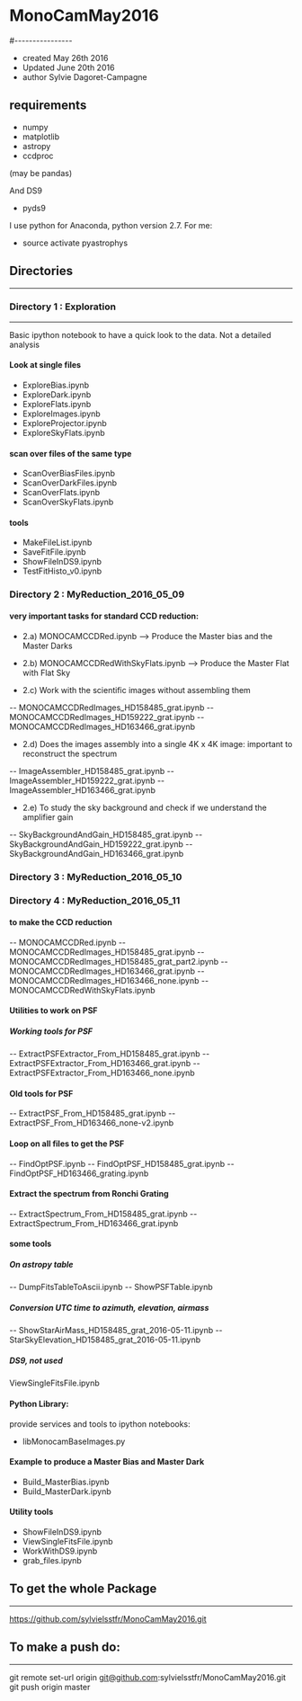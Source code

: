 # MonoCamMay2016
#----------------

- created May 26th 2016
- Updated June 20th 2016
- author Sylvie Dagoret-Campagne


## requirements
- numpy 
- matplotlib
- astropy
- ccdproc

(may be pandas)


And DS9
- pyds9


I use python for Anaconda, python version 2.7. For me:

- source activate pyastrophys



## Directories
------------

### Directory 1 : Exploration
---------------
Basic ipython notebook  to have a quick look to the data.
Not a detailed analysis

#### Look at single files

- ExploreBias.ipynb		
- ExploreDark.ipynb		
- ExploreFlats.ipynb		
- ExploreImages.ipynb		
- ExploreProjector.ipynb	
- ExploreSkyFlats.ipynb


#### scan over files of the same type

- ScanOverBiasFiles.ipynb
- ScanOverDarkFiles.ipynb
- ScanOverFlats.ipynb
- ScanOverSkyFlats.ipynb


#### tools

- MakeFileList.ipynb
- SaveFitFile.ipynb
- ShowFileInDS9.ipynb
- TestFitHisto_v0.ipynb


### Directory 2 : MyReduction_2016_05_09
 
#### very important tasks for standard CCD reduction:

- 2.a) MONOCAMCCDRed.ipynb --> Produce the Master bias and the Master Darks
- 2.b) MONOCAMCCDRedWithSkyFlats.ipynb --> Produce the Master Flat with Flat Sky

- 2.c) Work with the scientific images without assembling them

-- MONOCAMCCDRedImages_HD158485_grat.ipynb
-- MONOCAMCCDRedImages_HD159222_grat.ipynb
-- MONOCAMCCDRedImages_HD163466_grat.ipynb


- 2.d) Does the images assembly into a single 4K x 4K image: important to reconstruct the spectrum

-- ImageAssembler_HD158485_grat.ipynb
-- ImageAssembler_HD159222_grat.ipynb
-- ImageAssembler_HD163466_grat.ipynb


- 2.e) To study the sky background and check if we understand the amplifier gain

-- SkyBackgroundAndGain_HD158485_grat.ipynb
-- SkyBackgroundAndGain_HD159222_grat.ipynb
-- SkyBackgroundAndGain_HD163466_grat.ipynb


### Directory 3 : MyReduction_2016_05_10


### Directory 4 : MyReduction_2016_05_11


#### to make the CCD reduction
-- MONOCAMCCDRed.ipynb
-- MONOCAMCCDRedImages_HD158485_grat.ipynb
-- MONOCAMCCDRedImages_HD158485_grat_part2.ipynb
-- MONOCAMCCDRedImages_HD163466_grat.ipynb
-- MONOCAMCCDRedImages_HD163466_none.ipynb
-- MONOCAMCCDRedWithSkyFlats.ipynb

#### Utilities to work on PSF

##### Working tools for PSF
-- ExtractPSFExtractor_From_HD158485_grat.ipynb
-- ExtractPSFExtractor_From_HD163466_grat.ipynb
-- ExtractPSFExtractor_From_HD163466_none.ipynb

#### Old tools for PSF

-- ExtractPSF_From_HD158485_grat.ipynb
-- ExtractPSF_From_HD163466_none-v2.ipynb

#### Loop on all files to get the PSF
-- FindOptPSF.ipynb
-- FindOptPSF_HD158485_grat.ipynb
-- FindOptPSF_HD163466_grating.ipynb


#### Extract the spectrum from Ronchi Grating
-- ExtractSpectrum_From_HD158485_grat.ipynb
-- ExtractSpectrum_From_HD163466_grat.ipynb



#### some tools

##### On astropy table
-- DumpFitsTableToAscii.ipynb
-- ShowPSFTable.ipynb


##### Conversion UTC time to azimuth, elevation, airmass

-- ShowStarAirMass_HD158485_grat_2016-05-11.ipynb
-- StarSkyElevation_HD158485_grat_2016-05-11.ipynb


##### DS9, not used

ViewSingleFitsFile.ipynb

 


#### Python Library:

provide services and tools to ipython notebooks:

- libMonocamBaseImages.py

#### Example to produce a Master Bias and Master Dark


- Build_MasterBias.ipynb		
- Build_MasterDark.ipynb		

#### Utility tools

- ShowFileInDS9.ipynb
- ViewSingleFitsFile.ipynb
- WorkWithDS9.ipynb
- grab_files.ipynb


## To get the whole Package
---------------------------

https://github.com/sylvielsstfr/MonoCamMay2016.git

## To make a push do:
------------------------

git remote set-url origin git@github.com:sylvielsstfr/MonoCamMay2016.git
git push origin master
